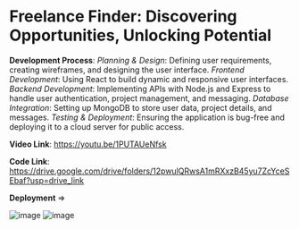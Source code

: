 # Freelance Finder: Discovering Opportunities, Unlocking Potential

**Development Process**:
*Planning & Design*: Defining user requirements, creating wireframes, and designing the user interface.
*Frontend Development*: Using React to build dynamic and responsive user interfaces.
*Backend Development*: Implementing APIs with Node.js and Express to handle user authentication, project management, and messaging.
*Database Integration*: Setting up MongoDB to store user data, project details, and messages.
*Testing & Deployment*: Ensuring the application is bug-free and deploying it to a cloud server for public access.

**Video Link**: https://youtu.be/1PUTAUeNfsk

**Code Link**: https://drive.google.com/drive/folders/12pwulQRwsA1mRXxzB45yu7ZcYceSEbaf?usp=drive_link

**Deployment** =>

![image](https://github.com/user-attachments/assets/0375dc14-1e3d-4e20-ac29-5c9cff26dc8c)
![image](https://github.com/user-attachments/assets/debc5f0c-125a-45f6-8e86-e9e9aa3b7b77)

